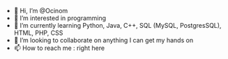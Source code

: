 - 👋 Hi, I’m @Ocinom
- 👀 I’m interested in programming
- 🌱 I’m currently learning Python, Java, C++, SQL (MySQL, PostgresSQL), HTML, PHP, CSS
- 💞️ I’m looking to collaborate on anything I can get my hands on
- 📫 How to reach me : right here

<!---
Ocinom/Ocinom is a ✨ special ✨ repository because its `README.md` (this file) appears on your GitHub profile.
You can click the Preview link to take a look at your changes.
--->
